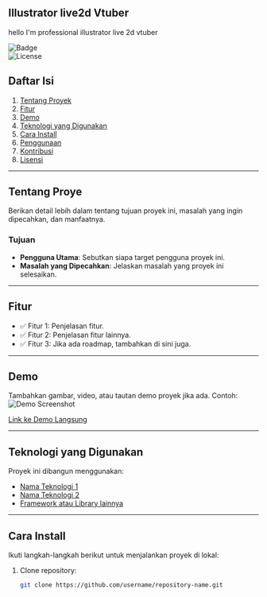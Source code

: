 ## Illustrator live2d Vtuber 

hello I'm professional illustrator live 2d vtuber

![Badge](https://img.shields.io/badge/status-active-brightgreen)  
![License](https://img.shields.io/badge/license-MIT-blue)  

## Daftar Isi  
1. [Tentang Proyek](#tentang-proyek)  
2. [Fitur](#fitur)  
3. [Demo](#demo)  
4. [Teknologi yang Digunakan](#teknologi-yang-digunakan)  
5. [Cara Install](#cara-install)  
6. [Penggunaan](#penggunaan)  
7. [Kontribusi](#kontribusi)  
8. [Lisensi](#lisensi)  

---

## Tentang Proye
Berikan detail lebih dalam tentang tujuan proyek ini, masalah yang ingin dipecahkan, dan manfaatnya.  

### Tujuan  
- **Pengguna Utama**: Sebutkan siapa target pengguna proyek ini.  
- **Masalah yang Dipecahkan**: Jelaskan masalah yang proyek ini selesaikan.  

---

## Fitur  
- ✅ Fitur 1: Penjelasan fitur.  
- ✅ Fitur 2: Penjelasan fitur lainnya.  
- ✅ Fitur 3: Jika ada roadmap, tambahkan di sini juga.  

---

## Demo  
Tambahkan gambar, video, atau tautan demo proyek jika ada. Contoh:  
![Demo Screenshot](path/to/demo-image.png)  

[Link ke Demo Langsung](https://example.com)  

---

## Teknologi yang Digunakan  
Proyek ini dibangun menggunakan:  
- [Nama Teknologi 1](https://example.com)  
- [Nama Teknologi 2](https://example.com)  
- [Framework atau Library lainnya](https://example.com)  

---

## Cara Install  
Ikuti langkah-langkah berikut untuk menjalankan proyek di lokal:  

1. Clone repository:  
   ```bash
   git clone https://github.com/username/repository-name.git

